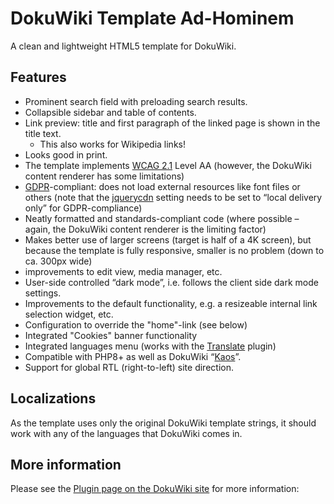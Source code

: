 # DokuWiki Template Ad-Hominem

A clean and lightweight HTML5 template for DokuWiki.

## Features


  * Prominent search field with preloading search results.
  * Collapsible sidebar and table of contents.
  * Link preview: title and first paragraph of the linked page is shown in the title text.
    * This also works for Wikipedia links!
  * Looks good in print.
  * The template implements [WCAG 2.1](https://www.w3.org/TR/WCAG21/) Level AA (however, the DokuWiki content renderer has some limitations)
  * [GDPR](https://en.wikipedia.org/wiki/General_Data_Protection_Regulation)-compliant: does not load external resources like font files or others (note that the [jquerycdn](https://www.dokuwiki.org/config:jquerycdn) setting needs to be set to “local delivery only” for GDPR-compliance)
  * Neatly formatted and standards-compliant code (where possible – again, the DokuWiki content renderer is the limiting factor)
  * Makes better use of larger screens (target is half of a 4K screen), but because the template is fully responsive, smaller is no problem (down to ca. 300px wide)
  * improvements to edit view, media manager, etc.
  * User-side controlled “dark mode”, i.e. follows the client side dark mode settings.
  * Improvements to the default functionality, e.g. a resizeable internal link selection widget, etc.
  * Configuration to override the "home"-link (see below)
  * Integrated "Cookies" banner functionality
  * Integrated languages menu (works with the [Translate](https://www.dokuwiki.org/plugin:translate) plugin)
  * Compatible with PHP8+ as well as DokuWiki “[Kaos](https://www.dokuwiki.org/changes#release_2024-02-06_kaos)”.
  * Support for global RTL (right-to-left) site direction.

## Localizations

As the template uses only the original DokuWiki template strings, it should work with any of the languages that DokuWiki comes in.
  
## More information

Please see the [Plugin page on the DokuWiki site](https://www.dokuwiki.org/template:ad-hominem) for more information: 
